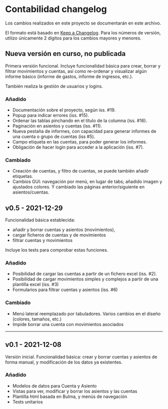 # Contabilidad changelog

Los cambios realizados en este proyecto se documentarán en este archivo.

El formato está basado en [Keep a Changelog](https://keepachangelog.com/en/1.0.0/). Para los números de versión, utilizo únicamente 2 dígitos para los cambios mayores y menores.


## Nueva versión en curso, no publicada

Primera versión funcional. Incluye funcionalidad básica para crear, borrar y filtrar movimientos y cuentas, así como re-ordenar y visualizar algún informe básico (informe de gastos, informe de ingresos, etc.).

También realiza la gestión de usuarios y logins.


### Añadido
- Documentación sobre el proyecto, según iss. #19.
- Popup para indicar errores (iss. #15).
- Ordenar las tablas pinchando en el título de la columna (iss. #16).
- Paginación en asientos y cuentas (iss. #11).
- Nueva pestaña de informes, con capacidad para generar informes de una cuenta o grupo de cuentas (iss #5).
- Campo etiqueta en las cuentas, para poder generar los informes.
- Obligación de hacer login para acceder a la aplicación (iss. #7).


### Cambiado
- Creación de cuentas, y filtro de cuentas, se puede también añadir etiquetas.
- Cambios GUI: navegación por menú, en lugar de tabs; añadido imagen y ajustados colores. Y cambiado las páginas anterior/siguiente en asientos/cuentas.


## v0.5 -  2021-12-29
Funcionalidad básica establecida:

- añadir y borrar cuentas y asientos (movimientos),
- cargar ficheros de cuentas y de movimientos
- filtrar cuentas y movimientos

Incluye los tests para comprobar estas funciones.


### Añadido
- Posibilidad de cargar las cuentas a partir de un fichero excel (iss. #2).
- Posibilidad de cargar movimientos simples y complejos a partir de una plantilla excel (iss. #3)
- Formularios para filtrar cuentas y asientos (iss. #6)

### Cambiado
- Menú lateral reemplazado por tabuladores. Varios cambios en el diseño (colores, tamaños, etc.)
- Impide borrar una cuenta con movimientos asociados

----

## v0.1 -  2021-12-08

Versión inicial. Funcionalidad básica: crear y borrar cuentas y asientos de forma manual, y modificación de los datos ya existentes.


### Añadido
- Modelos de datos para Cuenta y Asiento
- Vistas para ver, modificar y borrar los asientos y las cuentas
- Plantilla html basada en Bulma, y menús de navegación
- Tests unitarios
